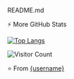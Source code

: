 README.md
  <summary>⚡ More GitHub Stats</summary>
  
  [![Top Langs](https://github-readme-stats.vercel.app/api/top-langs/?username={username}&layout=compact&theme=vision-friendly-dark)](https://github.com/anuraghazra/github-readme-stats)

</details>

![Visitor Count](https://profile-counter.glitch.me/{username}/count.svg)

⭐️ From [{username}](https://github.com/{username})

